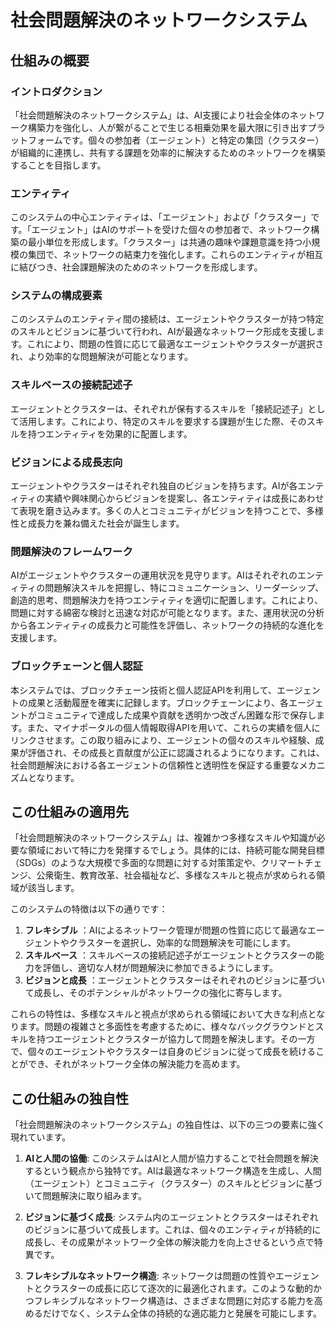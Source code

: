 # 社会問題解決のネットワークシステム

## 仕組みの概要
### イントロダクション
「社会問題解決のネットワークシステム」は、AI支援により社会全体のネットワーク構築力を強化し、人が繋がることで生じる相乗効果を最大限に引き出すプラットフォームです。個々の参加者（エージェント）と特定の集団（クラスター）が組織的に連携し、共有する課題を効率的に解決するためのネットワークを構築することを目指します。
 
 
### エンティティ
このシステムの中心エンティティは、「エージェント」および「クラスター」です。「エージェント」はAIのサポートを受けた個々の参加者で、ネットワーク構築の最小単位を形成します。「クラスター」は共通の趣味や課題意識を持つ小規模の集団で、ネットワークの結束力を強化します。これらのエンティティが相互に結びつき、社会課題解決のためのネットワークを形成します。
 
### システムの構成要素
このシステムのエンティティ間の接続は、エージェントやクラスターが持つ特定のスキルとビジョンに基づいて行われ、AIが最適なネットワーク形成を支援します。これにより、問題の性質に応じて最適なエージェントやクラスターが選択され、より効率的な問題解決が可能となります。
 
 
### スキルベースの接続記述子
エージェントとクラスターは、それぞれが保有するスキルを「接続記述子」として活用します。これにより、特定のスキルを要求する課題が生じた際、そのスキルを持つエンティティを効果的に配置します。

### ビジョンによる成長志向
エージェントやクラスターはそれぞれ独自のビジョンを持ちます。AIが各エンティティの実績や興味関心からビジョンを提案し、各エンティティは成長にあわせて表現を磨き込みます。多くの人とコミュニティがビジョンを持つことで、多様性と成長力を兼ね備えた社会が誕生します。
 
### 問題解決のフレームワーク
AIがエージェントやクラスターの運用状況を見守ります。AIはそれぞれのエンティティの問題解決スキルを把握し、特にコミュニケーション、リーダーシップ、創造的思考、問題解決力を持つエンティティを適切に配置します。これにより、問題に対する綿密な検討と迅速な対応が可能となります。また、運用状況の分析から各エンティティの成長力と可能性を評価し、ネットワークの持続的な進化を支援します。
 
### ブロックチェーンと個人認証
本システムでは、ブロックチェーン技術と個人認証APIを利用して、エージェントの成果と活動履歴を確実に記録します。ブロックチェーンにより、各エージェントがコミュニティで達成した成果や貢献を透明かつ改ざん困難な形で保存します。また、マイナポータルの個人情報取得APIを用いて、これらの実績を個人にリンクさせます。この取り組みにより、エージェントの個々のスキルや経験、成果が評価され、その成長と貢献度が公正に認識されるようになります。これは、社会問題解決における各エージェントの信頼性と透明性を保証する重要なメカニズムとなります。

## この仕組みの適用先
「社会問題解決のネットワークシステム」は、複雑かつ多様なスキルや知識が必要な領域において特に力を発揮するでしょう。具体的には、持続可能な開発目標（SDGs）のような大規模で多面的な問題に対する対策策定や、クリマートチェンジ、公衆衛生、教育改革、社会福祉など、多様なスキルと視点が求められる領域が該当します。

このシステムの特徴は以下の通りです：
1. **フレキシブル** ：AIによるネットワーク管理が問題の性質に応じて最適なエージェントやクラスターを選択し、効率的な問題解決を可能にします。
2. **スキルベース** ：スキルベースの接続記述子がエージェントとクラスターの能力を評価し、適切な人材が問題解決に参加できるようにします。
3. **ビジョンと成長** ：エージェントとクラスターはそれぞれのビジョンに基づいて成長し、そのポテンシャルがネットワークの強化に寄与します。

これらの特性は、多様なスキルと視点が求められる領域において大きな利点となります。問題の複雑さと多面性を考慮するために、様々なバックグラウンドとスキルを持つエージェントとクラスターが協力して問題を解決します。その一方で、個々のエージェントやクラスターは自身のビジョンに従って成長を続けることができ、それがネットワーク全体の解決能力を高めます。

## この仕組みの独自性
「社会問題解決のネットワークシステム」の独自性は、以下の三つの要素に強く現れています。

1. **AIと人間の協働**: このシステムはAIと人間が協力することで社会問題を解決するという観点から独特です。AIは最適なネットワーク構造を生成し、人間（エージェント）とコミュニティ（クラスター）のスキルとビジョンに基づいて問題解決に取り組みます。

2. **ビジョンに基づく成長**: システム内のエージェントとクラスターはそれぞれのビジョンに基づいて成長します。これは、個々のエンティティが持続的に成長し、その成果がネットワーク全体の解決能力を向上させるという点で特異です。

3. **フレキシブルなネットワーク構造**: ネットワークは問題の性質やエージェントとクラスターの成長に応じて逐次的に最適化されます。このような動的かつフレキシブルなネットワーク構造は、さまざまな問題に対応する能力を高めるだけでなく、システム全体の持続的な適応能力と発展を可能にします。
